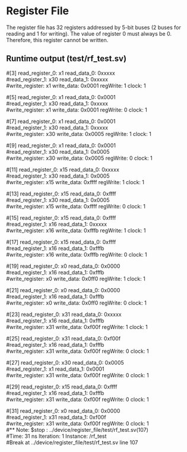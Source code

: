 # Register File

The register file has 32 registers addressed by 5-bit buses (2 buses for reading and 1 for writing). The value of register 0 must always be 0. Therefore, this register cannot be written.

## Runtime output (test/rf_test.sv)

#[3] read_register_0: x1 read_data_0: 0xxxxx  
#read_register_1: x30 read_data_1: 0xxxxx  
#write_register: x1 write_data: 0x0001 regWrite: 1 clock: 1  

#[5] read_register_0: x1 read_data_0: 0x0001  
#read_register_1: x30 read_data_1: 0xxxxx  
#write_register: x1 write_data: 0x0001 regWrite: 0 clock: 1  

#[7] read_register_0: x1 read_data_0: 0x0001  
#read_register_1: x30 read_data_1: 0xxxxx  
#write_register: x30 write_data: 0x0005 regWrite: 1 clock: 1  

#[9] read_register_0: x1 read_data_0: 0x0001  
#read_register_1: x30 read_data_1: 0x0005  
#write_register: x30 write_data: 0x0005 regWrite: 0 clock: 1  

#[11] read_register_0: x15 read_data_0: 0xxxxx  
#read_register_1: x30 read_data_1: 0x0005  
#write_register: x15 write_data: 0xffff regWrite: 1 clock: 1  

#[13] read_register_0: x15 read_data_0: 0xffff  
#read_register_1: x30 read_data_1: 0x0005  
#write_register: x15 write_data: 0xffff regWrite: 0 clock: 1  

#[15] read_register_0: x15 read_data_0: 0xffff  
#read_register_1: x16 read_data_1: 0xxxxx  
#write_register: x16 write_data: 0xfffb regWrite: 1 clock: 1  

#[17] read_register_0: x15 read_data_0: 0xffff  
#read_register_1: x16 read_data_1: 0xfffb  
#write_register: x16 write_data: 0xfffb regWrite: 0 clock: 1  

#[19] read_register_0: x0 read_data_0: 0x0000  
#read_register_1: x16 read_data_1: 0xfffb  
#write_register: x0 write_data: 0x0ff0 regWrite: 1 clock: 1  

#[21] read_register_0: x0 read_data_0: 0x0000  
#read_register_1: x16 read_data_1: 0xfffb  
#write_register: x0 write_data: 0x0ff0 regWrite: 0 clock: 1  

#[23] read_register_0: x31 read_data_0: 0xxxxx  
#read_register_1: x16 read_data_1: 0xfffb  
#write_register: x31 write_data: 0xf00f regWrite: 1 clock: 1  

#[25] read_register_0: x31 read_data_0: 0xf00f  
#read_register_1: x16 read_data_1: 0xfffb  
#write_register: x31 write_data: 0xf00f regWrite: 0 clock: 1  

#[27] read_register_0: x30 read_data_0: 0x0005  
#read_register_1: x1 read_data_1: 0x0001  
#write_register: x31 write_data: 0xf00f regWrite: 0 clock: 1  

#[29] read_register_0: x15 read_data_0: 0xffff  
#read_register_1: x16 read_data_1: 0xfffb  
#write_register: x31 write_data: 0xf00f regWrite: 0 clock: 1  

#[31] read_register_0: x0 read_data_0: 0x0000  
#read_register_1: x31 read_data_1: 0xf00f  
#write_register: x31 write_data: 0xf00f regWrite: 0 clock: 1  
#** Note: $stop    : ../device/register_file/test/rf_test.sv(107)  
#Time: 31 ns  Iteration: 1  Instance: /rf_test  
#Break at ../device/register_file/test/rf_test.sv line 107  